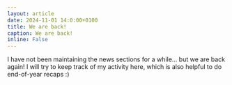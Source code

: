 ```yaml
---
layout: article
date: 2024-11-01 14:0:00+0100
title: We are back!
caption: We are back!
inline: False
---
```


I have not been maintaining the news sections for a while... but we are back again! I will try to keep track of my activity here, which is also helpful to do end-of-year recaps :)